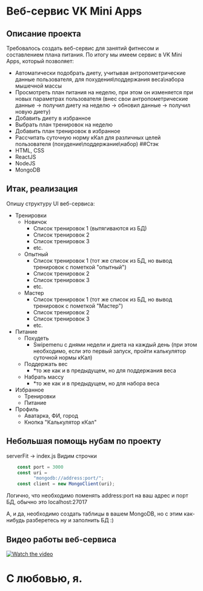 # Веб-сервис VK Mini Apps
## Описание проекта
Требовалось создать веб-сервис для занятий фитнесом и составлением плана питания. По итогу мы имеем сервис в VK Mini Apps, который позволяет:
- Автоматически подобрать диету, учитывая антропометрические данные пользователя, для похудения\поддержания веса\набора мышечной массы
- Просмотреть план питания на неделю, при этом он изменяется при новых параметрах пользователя (внес свои антропометрические данные -> получил диету на неделю -> обновил данные -> получил новую диету)
- Добавить диету в избранное
- Выбрать план тренировок на неделю
- Добавить план тренировок в избранное
- Рассчитать суточную норму кКал для различных целей пользователя (похудение\поддержание\набор) 
##Стэк
- HTML, CSS
- ReactJS
- NodeJS
- MongoDB
## Итак, реализация
Опишу структуру UI веб-сервиса:
- Тренировки
    - Новичок
        - Список тренировок 1 (вытягиваются из БД)
        - Список тренировок 2
        - Список тренировок 3
        - etc.
    - Опытный
        - Список тренировок 1 (тот же список из БД, но вывод тренировок с пометкой "опытный")
        - Список тренировок 2
        - Список тренировок 3
        - etc.
    - Мастер
        - Список тренировок 1 (тот же список из БД, но вывод тренировок с пометкой "Мастер")
        - Список тренировок 2
        - Список тренировок 3
        - etc.
- Питание
    - Похудеть
        - Swipemenu с днями недели и диета на каждый день (при этом необходимо, если это первый запуск, пройти калькулятор суточной нормы кКал)
    - Поддержать вес
        - *то же как и в предыдущем, но для поддержания веса
    - Набрать массу
        - *то же как и в предыдущем, но для набора веса
- Избранное
    - Тренировки
    - Питание
- Профиль
    - Аватарка, ФИ, город
    - Кнопка "Калькулятор кКал"
## Небольшая помощь нубам по проекту
serverFit -> index.js
Видим строчки
```js
    const port = 3000
    const uri =
          "mongodb://address:port/";
    const client = new MongoClient(uri);
```
Логично, что необходимо поменять address:port на ваш адрес и порт БД, обычно это localhost:27017

А, и да, необходимо создать таблицы в вашем MongoDB, но с этим как-нибудь разберетесь ну и заполнить БД :)
## Видео работы веб-сервиса
[![Watch the video](https://i.imgur.com/vKb2F1B.png)](https://youtube.com/shorts/f3mWpGxBmwc?feature=share)
# С любовью, я.
